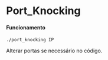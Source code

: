 # Port_Knocking

#### Funcionamento

```
./port_knocking IP
````
Alterar portas se necessário no código.
